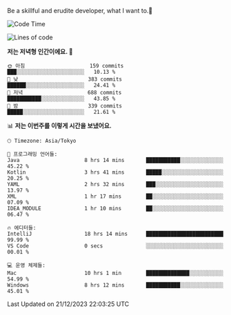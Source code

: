 Be a skillful and erudite developer, what I want to.👶

<!--START_SECTION:waka-->
![Code Time](http://img.shields.io/badge/Code%20Time-369%20hrs%2055%20mins-blue)

![Lines of code](https://img.shields.io/badge/%EC%A0%80%EB%8A%94%20%EC%97%AC%ED%83%9C%EA%B9%8C%EC%A7%80%20-747.8%20thousand%20%EC%A4%84%EC%9D%98%20%EC%BD%94%EB%93%9C%EB%A5%BC%20%EC%9E%91%EC%84%B1%ED%96%88%EC%96%B4%EC%9A%94.-blue)

**저는 저녁형 인간이에요. 🦉** 

```text
🌞 아침                     159 commits         ███░░░░░░░░░░░░░░░░░░░░░░   10.13 % 
🌆 낮　                     383 commits         ██████░░░░░░░░░░░░░░░░░░░   24.41 % 
🌃 저녁                     688 commits         ███████████░░░░░░░░░░░░░░   43.85 % 
🌙 밤　                     339 commits         █████░░░░░░░░░░░░░░░░░░░░   21.61 % 
```


📊 **저는 이번주를 이렇게 시간을 보냈어요.** 

```text
🕑︎ Timezone: Asia/Tokyo

💬 프로그래밍 언어들: 
Java                     8 hrs 14 mins       ███████████░░░░░░░░░░░░░░   45.22 % 
Kotlin                   3 hrs 41 mins       █████░░░░░░░░░░░░░░░░░░░░   20.25 % 
YAML                     2 hrs 32 mins       ███░░░░░░░░░░░░░░░░░░░░░░   13.97 % 
XML                      1 hr 17 mins        ██░░░░░░░░░░░░░░░░░░░░░░░   07.09 % 
IDEA_MODULE              1 hr 10 mins        ██░░░░░░░░░░░░░░░░░░░░░░░   06.47 % 

🔥 에디터들: 
IntelliJ                 18 hrs 14 mins      █████████████████████████   99.99 % 
VS Code                  0 secs              ░░░░░░░░░░░░░░░░░░░░░░░░░   00.01 % 

💻 운영 체제들: 
Mac                      10 hrs 1 min        ██████████████░░░░░░░░░░░   54.99 % 
Windows                  8 hrs 12 mins       ███████████░░░░░░░░░░░░░░   45.01 % 
```


 Last Updated on 21/12/2023 22:03:25 UTC
<!--END_SECTION:waka-->
